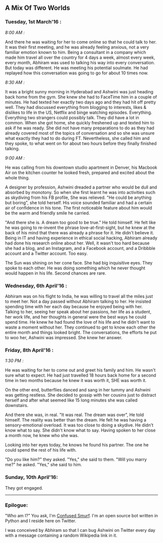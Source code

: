 ## A Mix Of Two Worlds

### Tuesday, 1st March'16 :

*8:00 AM :*

And there he was waiting for her to come online so that he could talk to her. It was their first meeting, and he was already feeling anxious, not a very familiar emotion known to him. Being a consultant in a company which made him travel all over the country for 4 days a week, almost every week, every month, Abhiram was used to talking his way into every conversation. But today was different. He was meeting his potential soulmate. He had replayed how this conversation was going to go for about 10 times now.

*8:30 AM :*

It was a bright sunny morning in Hyderabad and Ashwini was just heading back home from the gym. She knew she had to FaceTime him in a couple of minutes. He had texted her exactly two days ago and they had hit off pretty well. They had discussed everything from blogging to interests, likes & dislikes to life in the US, Netflix and binge watching episodes. Everything. Everything two strangers could possibly talk. They did have a lot in common.
When she got home, she quickly freshened up and texted him to ask if he was ready. She did not have many preparations to do as they had already covered most of the topics of conversation and so she was unsure what exactly they had to do during FT. Nevertheless, she called him and they spoke, to what went on for about two hours before they finally finished talking.

*9:00 AM :*

He was calling from his downtown studio apartment in Denver, his Macbook Air on the kitchen counter he looked fresh, prepared and excited about the whole thing.

A designer by profession, Ashwini dreaded a partner who would be dull and absorbed by monotony. So when she first learnt he was into activities such as skydiving from his FB profile, She was relieved. "He could be anything but boring", she told herself.
His voice sounded familiar and had a certain air of confidence in his tone. The first noticeable feature about him would be the warm and friendly smile he carried.

"And there she is. A dream too good to be true." He told himself. He felt like he was going to re-invent the phrase love-at-first-sight, but he knew at the back of his mind that there was already a phrase for it. He didn't believe it. Being in IT and having experience in ethical social hacking, Abhiram already had done his research online about her. Well, it wasn't too hard because she had a blog, and an Instagram, and a Facebook account, and a Dribbble account and a Twitter account. Too easy.

The Sun was shining on her cone face. She had big inquisitive eyes. They spoke to each other. He was doing something which he never thought would happen in his life. Second chances are rare.


### Wednesday, 6th April'16 :

Abhiram was on his flight to India, he was willing to travel all the miles just to meet her. Not a day passed without Abhiram talking to her. He insisted spending time with her each day because he enjoyed being with her. Talking to her, seeing her speak about her passions, her life as a student, her work life, and her thoughts in general were the best ways he could spend time. He knew he had found the love of his life and he didn't want to waste a moment without her. They continued to get to know each other the entire month and things looked bright. The conversations, the efforts he put to woo her, Ashwini was impressed. She knew her answer.

###  Friday, 8th April'16 :

*1:30 PM :*

He was waiting for her to come out and greet his family and him. He wasn't sure what to expect. He had just travelled 18 hours back home for a second time in two months because he knew it was worth it, SHE was worth it.

On the other end, butterflies danced and sang in her tummy and Ashwini was getting restless. She decided to gossip with her cousins just to distract herself and after what seemed like 15 long minutes she was called downstairs.

And there she was, in real. "It was real. The dream was over", He told himself. The reality was better than the dream. He felt he was having a sensory-emotional overload. It was too close to doing a skydive. He didn't know what to say. She didn't know what to say. Having spoken to her close a month now, he knew who she was.

Looking into her eyes today, he knows he found his partner. The one he could spend the rest of his life with.

"Do you like him?" they asked. "Yes," she said to them.
"Will you marry me?" he asked. "Yes," she said to him.

### Sunday, 10th April'16:

They got engaged.

***

### Epilogue: 

"Who am I?" You ask, I'm [Confused Smurf](https://twitter.com/confused_smurf). I'm an open source bot written in Python and I reside here on Twitter. 

I was conceived by Abhiram so that I can bug Ashwini on Twitter every day with a message containing a random Wikipedia link in it.
